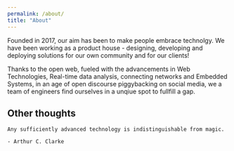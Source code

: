 ```yaml
---
permalink: /about/
title: "About"
---
```

Founded in 2017, our aim has been to make people embrace technolgy. We have been working as a product house - designing, developing and deploying solutions for our own community and for our clients!

Thanks to the open web, fueled with the advancements in Web Technologies, Real-time data analysis, connecting networks and Embedded Systems, in an age of open discourse piggybacking on social media, we a team of engineers find ourselves in a unqiue spot to fullfill a gap.


## Other thoughts

```
Any sufficiently advanced technology is indistinguishable from magic.

- Arthur C. Clarke
```